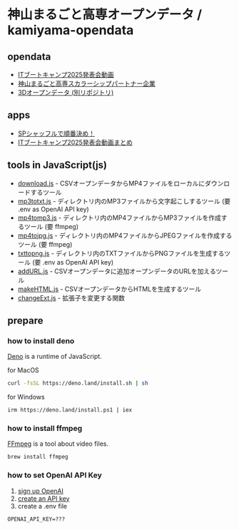 # 神山まるごと高専オープンデータ / kamiyama-opendata
 
## opendata

- [ITブートキャンプ2025発表会動画](it-bootcamp-2025.csv)
- [神山まるごと高専スカラーシップパートナー企業](kamiyama-scholarship-partners.csv)
- [3Dオープンデータ (別リポジトリ)](https://github.com/kamiyama-kosen/3d-opendata/)

## apps

- [SPシャッフルで順番決め！](https://github.com/kamiyama-kosen/sp-shuffle)
- [ITブートキャンプ2025発表会動画まとめ](https://kamiyama-kosen.github.io/kamiyama-opendata/it-bootcamp-2025.html)

## tools in JavaScript(js)

- [download.js](js/download.js) - CSVオープンデータからMP4ファイルをローカルにダウンロードするツール
- [mp3totxt.js](js/mp3totxt.js) - ディレクトリ内のMP3ファイルから文字起こしするツール (要 .env as OpenAI API key)
- [mp4tomp3.js](js/mp3totxt.js) - ディレクトリ内のMP4ファイルからMP3ファイルを作成するツール (要 ffmpeg)
- [mp4tojpg.js](js/mp3tojpg.js) - ディレクトリ内のMP4ファイルからJPEGファイルを作成するツール (要 ffmpeg)
- [txttopng.js](js/txttopng.js) - ディレクトリ内のTXTファイルからPNGファイルを生成するツール (要 .env as OpenAI API key)
- [addURL.js](js/addURL.js) - CSVオープンデータに追加オープンデータのURLを加えるツール
- [makeHTML.js](js/makeHTML.js) - CSVオープンデータからHTMLを生成するツール
- [changeExt.js](js/changeExt.js) - 拡張子を変更する関数

## prepare

### how to install deno

[Deno](https://deno.com/) is a runtime of JavaScript.

for MacOS
```sh
curl -fsSL https://deno.land/install.sh | sh
```

for Windows
```sh
irm https://deno.land/install.ps1 | iex
```

### how to install ffmpeg

[FFmpeg](https://www.ffmpeg.org/) is a tool about video files.

```sh
brew install ffmpeg
```

### how to set OpenAI API Key

1. [sign up OpenAI](https://auth.openai.com/create-account)
2. [create an API key](https://platform.openai.com/api-keys)
3. create a .env file
```
OPENAI_API_KEY=???
```
